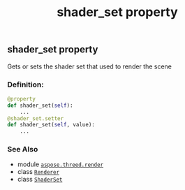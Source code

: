 ﻿---
title: shader_set property
second_title: Aspose.3D for Python via .NET API References
description: 
type: docs
weight: 210
url: /python-net/aspose.threed.render/renderer/shader_set/
is_root: false
---

## shader_set property


Gets or sets the shader set that used to render the scene
### Definition:
```python
@property
def shader_set(self):
    ...
@shader_set.setter
def shader_set(self, value):
    ...
```

### See Also
* module [`aspose.threed.render`](../../)
* class [`Renderer`](/3d/python-net/aspose.threed.render/renderer)
* class [`ShaderSet`](/3d/python-net/aspose.threed.render/shaderset)
